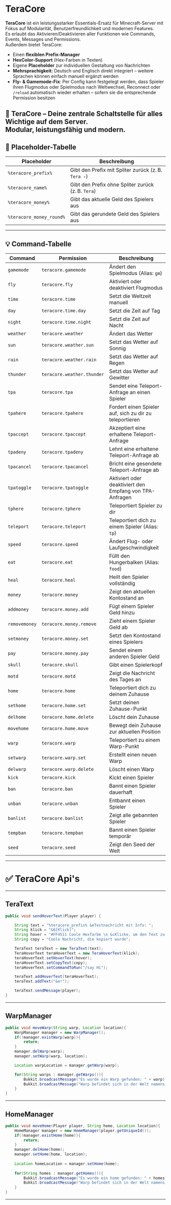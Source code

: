 # TeraCore

**TeraCore** ist ein leistungsstarker Essentials-Ersatz für Minecraft-Server mit Fokus auf Modularität, Benutzerfreundlichkeit und modernen Features.  
Es erlaubt das Aktivieren/Deaktivieren aller Funktionen wie Commands, Events, Messages und Permissions.  
Außerdem bietet TeraCore:

- Einen **flexiblen Prefix-Manager**
- **HexColor-Support** (Hex-Farben in Texten)
- Eigene **Placeholder** zur individuellen Gestaltung von Nachrichten
- **Mehrsprachigkeit:** Deutsch und Englisch direkt integriert – weitere Sprachen können einfach manuell ergänzt werden
- **Fly- & Gamemode-Fix**: Per Config kann festgelegt werden, dass Spieler ihren Flugmodus oder Spielmodus nach Weltwechsel, Reconnect oder `/reload` automatisch wieder erhalten – sofern sie die entsprechende Permission besitzen

🎉 **TeraCore – Deine zentrale Schaltstelle für alles Wichtige auf dem Server.**  
Modular, leistungsfähig und modern.
---

## 🎯 Placeholder-Tabelle

| Placeholder         | Beschreibung                                     |
|-----------------------|----------------------------------------------------|
| `%teracore_prefix%`   | Gibt den Prefix mit Spliter zurück (z. B. `Tera ›`) |
| `%teracore_name%`     | Gibt den Prefix ohne Spliter zurück (z. B. `Tera`) |
| `%teracore_money%`    | Gibt das aktuelle Geld des Spielers aus           |
| `%teracore_money_round%`       | Gibt das gerundete Geld des Spielers aus          |

---

## 💡 Command-Tabelle

| Command       | Permission                  | Beschreibung                                               |
|----------------|-------------------------------|--------------------------------------------------------------|
| `gamemode`     | `teracore.gamemode`           | Ändert den Spielmodus (Alias: `gm`)                          |
| `fly`          | `teracore.fly`                | Aktiviert oder deaktiviert Flugmodus                         |
| `time`         | `teracore.time`               | Setzt die Weltzeit manuell                                   |
| `day`          | `teracore.time.day`           | Setzt die Zeit auf Tag                                       |
| `night`        | `teracore.time.night`         | Setzt die Zeit auf Nacht                                     |
| `weather`      | `teracore.weather`            | Ändert das Wetter                                            |
| `sun`          | `teracore.weather.sun`        | Setzt das Wetter auf Sonnig                                  |
| `rain`         | `teracore.weather.rain`       | Setzt das Wetter auf Regen                                   |
| `thunder`      | `teracore.weather.thunder`    | Setzt das Wetter auf Gewitter                                |
| `tpa`          | `teracore.tpa`                | Sendet eine Teleport-Anfrage an einen Spieler                |
| `tpahere`      | `teracore.tpahere`            | Fordert einen Spieler auf, sich zu dir zu teleportieren      |
| `tpaccept`     | `teracore.tpaccept`           | Akzeptiert eine erhaltene Teleport-Anfrage                   |
| `tpadeny`      | `teracore.tpadeny`            | Lehnt eine erhaltene Teleport-Anfrage ab                     |
| `tpacancel`    | `teracore.tpacancel`          | Bricht eine gesendete Teleport-Anfrage ab                    |
| `tpatoggle`    | `teracore.tpatoggle`          | Aktiviert oder deaktiviert den Empfang von TPA-Anfragen      |
| `tphere`       | `teracore.tphere`             | Teleportiert Spieler zu dir                                  |
| `teleport`     | `teracore.teleport`           | Teleportiert dich zu einem Spieler (Alias: `tp`)             |
| `speed`        | `teracore.speed`              | Ändert Flug- oder Laufgeschwindigkeit                        |
| `eat`          | `teracore.eat`                | Füllt den Hungerbalken (Alias: `food`)                       |
| `heal`         | `teracore.heal`               | Heilt den Spieler vollständig                                |
| `money`        | `teracore.money`              | Zeigt den aktuellen Kontostand an                            |
| `addmoney`     | `teracore.money.add`          | Fügt einem Spieler Geld hinzu                                |
| `removemoney`  | `teracore.money.remove`       | Zieht einem Spieler Geld ab                                  |
| `setmoney`     | `teracore.money.set`          | Setzt den Kontostand eines Spielers                          |
| `pay`          | `teracore.money.pay`          | Sendet einem anderen Spieler Geld                            |
| `skull`        | `teracore.skull`              | Gibt einen Spielerkopf                                       |
| `motd`         | `teracore.motd`               | Zeigt die Nachricht des Tages an                             |
| `home`         | `teracore.home`               | Teleportiert dich zu deinem Zuhause                          |
| `sethome`      | `teracore.home.set`           | Setzt deinen Zuhause-Punkt                                   |
| `delhome`      | `teracore.home.delete`        | Löscht dein Zuhause                                          |
| `movehome`     | `teracore.home.move`          | Bewegt dein Zuhause zur aktuellen Position                   |
| `warp`         | `teracore.warp`               | Teleportiert zu einem Warp-Punkt                             |
| `setwarp`      | `teracore.warp.set`           | Erstellt einen neuen Warp                                    |
| `delwarp`      | `teracore.warp.delete`        | Löscht einen Warp                                            |
| `kick`         | `teracore.kick`               | Kickt einen Spieler                                          |
| `ban`          | `teracore.ban`                | Bannt einen Spieler dauerhaft                                |
| `unban`        | `teracore.unban`              | Entbannt einen Spieler                                       |
| `banlist`      | `teracore.banlist`            | Zeigt alle gebannten Spieler                                 |
| `tempban`      | `teracore.tempban`            | Bannt einen Spieler temporär                                 |
| `seed`         | `teracore.seed`               | Zeigt den Seed der Welt                                      |



---

# ✅ TeraCore Api's

---
## TeraText
```java
public void sendHoverText(Player player) {

    String text = "%teracore_prefix% &eTestnachricht mit Info: ";
    String klick = "&6[Klick]";
    String hover = "#FF4511 Coole Hexfarbe \n &cKlicke, um den Text zu kopieren";
    String copy = "Coole Nachricht, die kopiert wurde";

    TeraText teraText = new TeraText(text);
    TeraHoverText teraHoverText = new TeraHoverText(klick);
    teraHoverText.setHoverText(hover);
    teraHoverText.setCopyText(copy);
    teraHoverText.setCommandToRun("/say Hi");

    teraText.addHoverText(teraHoverText);
    teraText.addText("&e!");

    teraText.sendMessage(player);
}
```
---
## WarpManager
```java
public void moveWarp(String warp, Location location){
	WarpManager manager = new WarpManager();
	if(!manager.existWarp(warp)){
		return;
	}
	manager.delWarp(warp);
	manager.setWarp(warp, location);

	Location warpLocation = manager.getWarp(warp);

	for(String warps : manager.getWarps()){
		Bukkit.broadcastMessage("Es wurde ein Warp gefunden: " + warp);
		Bukkit.broadcastMessage("Warp befindet sich in der Welt namens: " + warpLocation.getWorld().getName());
	}
}
```
---
## HomeManager
```java
public void moveHome(Player player, String home, Location location){
	HomeManager manager = new HomeManager(player.getUniqueId());
	if(!manager.existHome(home)){
		return;
	}
	manager.delHome(home);
	manager.setHome(home, location);
	
	Location homeLocation = manager.setHome(home);
	
	for(String homes : manager.getHomes()){
		Bukkit.broadcastMessage("Es wurde ein home gefunden: " + homes);
		Bukkit.broadcastMessage("Warp befindet sich in der Welt namens: " + homeLocation.getWorld().getName());
	}
}
```


---